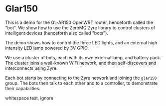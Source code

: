 # Glar150

This is a demo for the GL-AR150 OpenWRT router, henceforth called the "bot". We show how to use the ZeroMQ Zyre library to control clusters of intelligent devices (henceforth also called "bots").

The demo shows how to control the three LED lights, and an external high-intensity LED lamp powered by 3V GPIO.

We use a cluster of bots, each with its own external lamp, and battery pack. The cluster joins a well-known WiFi network, and then self-discovers and interconnects using Zyre.

Each bot starts by connecting to the Zyre network and joining the `glar150` group. The bots then talk to each other and to a controller, to demonstrate their capabilities.
 
 
 
whitespace test, ignore
 
